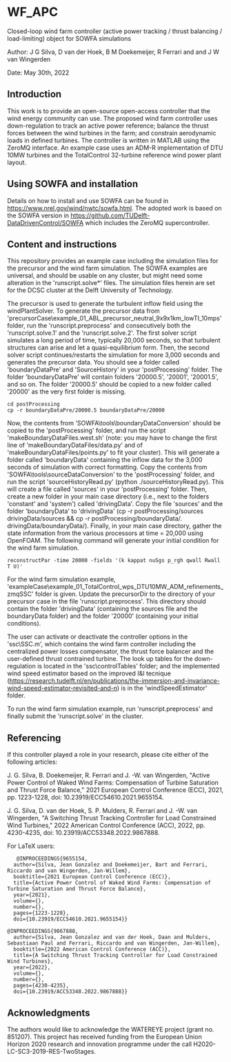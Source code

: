 # WF_APC
Closed-loop wind farm controller (active power tracking / thrust balancing / load-limiting) object for SOWFA simulations 

Author: J G Silva, D van der Hoek, B M Doekemeijer, R Ferrari and and J W van Wingerden

Date: May 30th, 2022

## Introduction
This work is to provide an open-source open-access controller that the wind energy community can use.
The proposed wind farm controller uses down-regulation to track an active power reference; balance the thrust forces between the wind turbines in the farm; and constrain aerodynamic loads in defined turbines.
The controller is written in MATLAB using the ZeroMQ interface. An example case uses an ADM-R implementation of DTU 10MW turbines and the TotalControl 32-turbine reference wind power plant layout.

## Using SOWFA and installation
Details on how to install and use SOWFA can be found in https://www.nrel.gov/wind/nwtc/sowfa.html. The adopted work is based on the SOWFA version in
https://github.com/TUDelft-DataDrivenControl/SOWFA which includes the ZeroMQ supercontroller.

## Content and instructions
This repository provides an example case including the simulation files for the precursor and the wind farm simulation. 
The SOWFA examples are universal, and should be usable on any cluster, but might need some alteration in the 'runscript.solve*' files. The simulation files herein are set for the DCSC cluster at the Delft University of Technology. 

The precursor is used to generate the turbulent inflow field using the windPlantSolver. To generate the precursor data from 'precursorCase\example_01_ABL_precursor_neutral_9x9x1km_lowTI_10mps' folder, run the 'runscript.preprocess' and consecutively both the 'runscript.solve.1' and the 'runscript.solve.2'. The first solver script simulates a long period of time, typically 20,000 seconds, so that turbulent structures can arise and let a quasi-equilibrium form. Then, the second solver script continues/restarts the simulation for more 3,000 seconds and generates the precursor data. 
You should see a folder called 'boundaryDataPre' and 'SourceHistory' in your 'postProcessing' folder. The folder 'boundaryDataPre' will contain folders '20000.5', '20001', '20001.5', and so on. The folder '20000.5' should be copied to a new folder called '20000' as the very first folder is missing.
```
cd postProcessing
cp -r boundaryDataPre/20000.5 boundaryDataPre/20000
```
Now, the contents from 'SOWFA\tools\boundaryDataConversion' should be copied to the 'postProcessing' folder, and run the script 'makeBoundaryDataFiles.west.sh' (note: you may have to change the first line of 'makeBoundaryDataFiles/data.py' and of 'makeBoundaryDataFiles/points.py' to fit your cluster). This will generate a folder called 'boundaryData' containing the inflow data for the 3,000 seconds of simulation with correct formatting. Copy the contents from 'SOWFA\tools\sourceDataConversion' to the 'postProcessing' folder, and run the script 'sourceHistoryRead.py' (python ./sourceHistoryRead.py). This will create a file called 'sources' in your 'postProcessing' folder. Then, create a new folder in your main case directory (i.e., next to the folders 'constant' and 'system') called 'drivingData'. Copy the file 'sources' and the folder 'boundaryData' to 'drivingData' (cp -r postProcessing/sources drivingData/sources && cp -r postProcessing/boundaryData/. drivingData/boundaryData/). Finally, in your main case directory, gather the state information from the various processors at time = 20,000 using OpenFOAM. The following command will generate your initial condition for the wind farm simulation.
```
reconstructPar -time 20000 -fields '(k kappat nuSgs p_rgh qwall Rwall T U)'
```

For the wind farm simulation example, 'exampleCase\example_01_TotalControl_wps_DTU10MW_ADM_refinements_zmqSSC' folder is given. Update the precursorDir to the directory of your precursor case in the file 'runscript.preprocess'. This directory should contain the folder 'drivingData' (containing the sources file and the boundaryData folder) and the folder '20000' (containing your initial conditions). 

The user can activate or deactivate the controller options in the 'ssc\SSC.m', which contains the wind farm controller including the centralized power losses compensator, the thrust force balancer and the user-defined thrust contrained turbine. The look up tables for the down-regulation is located in the 'ssc\controlTables' folder; and the implemented wind speed estimator based on the improved I&I tecnique (https://research.tudelft.nl/en/publications/the-immersion-and-invariance-wind-speed-estimator-revisited-and-n) is in the 'windSpeedEstimator' folder. 

To run the wind farm simulation example, run 'runscript.preprocess' and finally submit the 'runscript.solve' in the cluster.

## Referencing
If this controller played a role in your research, please cite either of the following articles:

J. G. Silva, B. Doekemeijer, R. Ferrari and J. -W. van Wingerden, "Active Power Control of Waked Wind Farms: Compensation of Turbine Saturation and Thrust Force Balance," 2021 European Control Conference (ECC), 2021, pp. 1223-1228, doi: 10.23919/ECC54610.2021.9655154.

J. G. Silva, D. van der Hoek, S. P. Mulders, R. Ferrari and J. -W. van Wingerden, "A Switching Thrust Tracking Controller for Load Constrained Wind Turbines," 2022 American Control Conference (ACC), 2022, pp. 4230-4235, doi: 10.23919/ACC53348.2022.9867888.

For LaTeX users:
```
   @INPROCEEDINGS{9655154,
  author={Silva, Jean Gonzalez and Doekemeijer, Bart and Ferrari, Riccardo and van Wingerden, Jan-Willem},
  booktitle={2021 European Control Conference (ECC)}, 
  title={Active Power Control of Waked Wind Farms: Compensation of Turbine Saturation and Thrust Force Balance}, 
  year={2021},
  volume={},
  number={},
  pages={1223-1228},
  doi={10.23919/ECC54610.2021.9655154}}
```
```
@INPROCEEDINGS{9867888,
  author={Silva, Jean Gonzalez and van der Hoek, Daan and Mulders, Sebastiaan Paul and Ferrari, Riccardo and van Wingerden, Jan-Willem},
  booktitle={2022 American Control Conference (ACC)}, 
  title={A Switching Thrust Tracking Controller for Load Constrained Wind Turbines}, 
  year={2022},
  volume={},
  number={},
  pages={4230-4235},
  doi={10.23919/ACC53348.2022.9867888}}
```

## Acknowledgments 
The authors would like to acknowledge the WATEREYE project (grant no. 851207). This project has received funding from the European Union Horizon 2020 research and innovation programme under the call H2020-LC-SC3-2019-RES-TwoStages.
